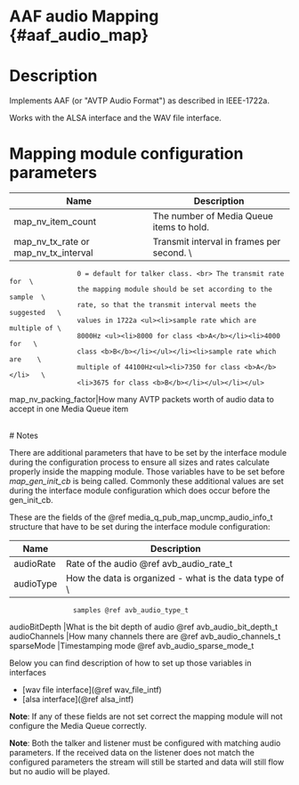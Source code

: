 AAF audio Mapping {#aaf_audio_map}
=================

# Description

Implements AAF (or "AVTP Audio Format") as described in IEEE-1722a.

Works with the ALSA interface and the WAV file interface.

# Mapping module configuration parameters

Name                | Description
--------------------|---------------------------
map_nv_item_count   |The number of Media Queue items to hold.
map_nv_tx_rate or map_nv_tx_interval | Transmit interval in frames per second. \
                     0 = default for talker class. <br> The transmit rate for  \
                     the mapping module should be set according to the sample  \
                     rate, so that the transmit interval meets the suggested   \
                     values in 1722a <ul><li>sample rate which are multiple of \
                     8000Hz <ul><li>8000 for class <b>A</b></li><li>4000 for   \
                     class <b>B</b></li></ul></li><li>sample rate which are    \
                     multiple of 44100Hz<ul><li>7350 for class <b>A</b></li>   \
                     <li>3675 for class <b>B</b></li></ul></li></ul>
map_nv_packing_factor|How many AVTP packets worth of audio data to accept in one Media Queue item

<br>
# Notes

There are additional parameters that have to be set by the interface module 
during the configuration process to ensure all sizes and rates calculate 
properly inside the mapping module. Those variables have to be set before 
*map_gen_init_cb* is being called. Commonly these additional values are set 
during the interface module configuration which does occur before the 
gen_init_cb. 

These are the fields of the @ref media_q_pub_map_uncmp_audio_info_t structure 
that have to be set during the interface module configuration: 

Name               | Description
-------------------|----------------------------
audioRate          |Rate of the audio @ref avb_audio_rate_t
audioType          |How the data is organized - what is the data type of       \
                    samples @ref avb_audio_type_t
audioBitDepth      |What is the bit depth of audio @ref avb_audio_bit_depth_t
audioChannels      |How many channels there are @ref avb_audio_channels_t
sparseMode         |Timestamping mode @ref avb_audio_sparse_mode_t

Below you can find description of how to set up those variables in interfaces
* [wav file interface](@ref wav_file_intf)
* [alsa interface](@ref alsa_intf)

**Note**: If any of these fields are not set correct the mapping module will not
configure the Media Queue correctly.

**Note**: Both the talker and listener must be configured with matching audio 
parameters. If the received data on the listener does not match the configured
parameters the stream will still be started and data
will still flow but no audio will be played.
